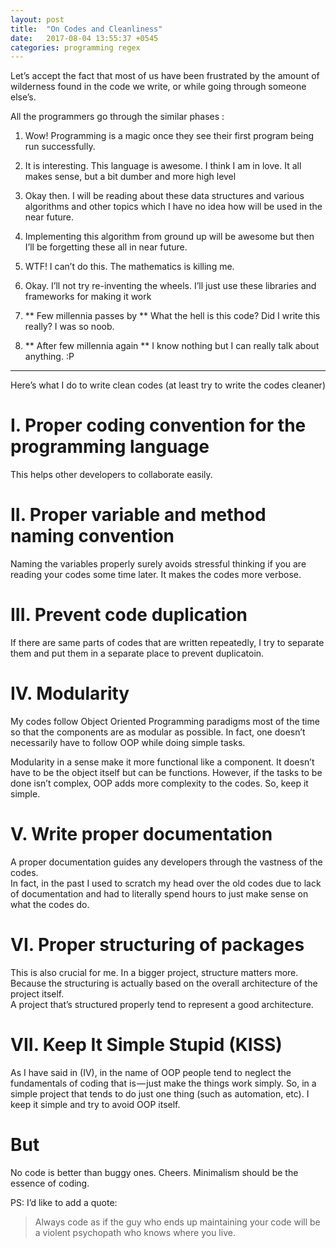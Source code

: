 ```yaml
---
layout: post
title:  "On Codes and Cleanliness"
date:   2017-08-04 13:55:37 +0545
categories: programming regex
---
```


Let’s accept the fact that most of us have been frustrated by the amount of wilderness found in the code we write, or while going through someone else’s.

All the programmers go through the similar phases :

1. Wow! Programming is a magic once they see their first program being run successfully.

2. It is interesting. This language is awesome. I think I am in love. It all makes sense, but a bit dumber and more high level

3. Okay then. I will be reading about these data structures and various algorithms and other topics which I have no idea how will be used in the near future.

4. Implementing this algorithm from ground up will be awesome but then I’ll be forgetting these all in near future.

5. WTF! I can’t do this. The mathematics is killing me.

6. Okay. I’ll not try re-inventing the wheels. I’ll just use these libraries and frameworks for making it work

7. ** Few millennia passes by ** What the hell is this code? Did I write this really? I was so noob.

8. ** After few millennia again ** I know nothing but I can really talk about anything. :P

--------

Here’s what I do to write clean codes (at least try to write the codes cleaner)

# I. Proper coding convention for the programming language
This helps other developers to collaborate easily.

# II. Proper variable and method naming convention
Naming the variables properly surely avoids stressful thinking if you are reading your codes some time later. It makes the codes more verbose.

# III. Prevent code duplication
If there are same parts of codes that are written repeatedly, I try to separate them and put them in a separate place to prevent duplicatoin.

# IV. Modularity
My codes follow Object Oriented Programming paradigms most of the time so that the components are as modular as possible. In fact, one doesn’t necessarily have to follow OOP while doing simple tasks.  

Modularity in a sense make it more functional like a component. It doesn’t have to be the object itself but can be functions.
However, if the tasks to be done isn’t complex, OOP adds more complexity to the codes. So, keep it simple.

# V. Write proper documentation
A proper documentation guides any developers through the vastness of the codes.  
In fact, in the past I used to scratch my head over the old codes due to lack of documentation and had to literally spend hours to just make sense on what the codes do.

# VI. Proper structuring of packages
This is also crucial for me. In a bigger project, structure matters more. Because the structuring is actually based on the overall architecture of the project itself.  
A project that’s structured properly tend to represent a good architecture.

# VII. Keep It Simple Stupid (KISS)
As I have said in (IV), in the name of OOP people tend to neglect the fundamentals of coding that is — just make the things work simply.
So, in a simple project that tends to do just one thing (such as automation, etc). I keep it simple and try to avoid OOP itself.

# But
No code is better than buggy ones. Cheers. Minimalism should be the essence of coding.

PS: I’d like to add a quote:

> Always code as if the guy who ends up maintaining your code will be a violent psychopath who knows where you live.
